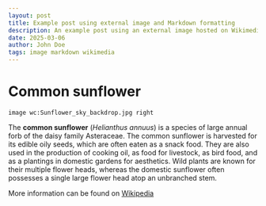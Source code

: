 ```yaml
---
layout: post
title: Example post using external image and Markdown formatting
description: An example post using an external image hosted on Wikimedia Commons.
date: 2025-03-06
author: John Doe
tags: image markdown wikimedia
---
```


# Common sunflower

`image wc:Sunflower_sky_backdrop.jpg right`

The **common sunflower** (*Helianthus annuus*) is a species of large annual forb of the daisy family Asteraceae. The common sunflower is harvested for its edible oily seeds, which are often eaten as a snack food. They are also used in the production of cooking oil, as food for livestock, as bird food, and as a plantings in domestic gardens for aesthetics. Wild plants are known for their multiple flower heads, whereas the domestic sunflower often possesses a single large flower head atop an unbranched stem.

More information can be found on [Wikipedia](https://en.wikipedia.org/wiki/Common_sunflower)